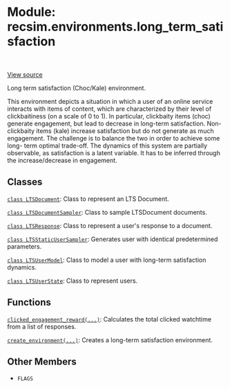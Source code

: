 <div itemscope itemtype="http://developers.google.com/ReferenceObject">
<meta itemprop="name" content="recsim.environments.long_term_satisfaction" />
<meta itemprop="path" content="Stable" />
<meta itemprop="property" content="FLAGS"/>
</div>

# Module: recsim.environments.long_term_satisfaction

<table class="tfo-notebook-buttons tfo-api" align="left">
</table>

<a target="_blank" href="https://github.com/google-research/recsim/recsim/environments/long_term_satisfaction.py">View
source</a>

Long term satisfaction (Choc/Kale) environment.

<!-- Placeholder for "Used in" -->

This environment depicts a situation in which a user of an online service
interacts with items of content, which are characterized by their level of
clickbaitiness (on a scale of 0 to 1). In particular, clickbaity items (choc)
generate engagement, but lead to decrease in long-term satisfaction.
Non-clickbaity items (kale) increase satisfaction but do not generate as much
engagement. The challenge is to balance the two in order to achieve some long-
term optimal trade-off. The dynamics of this system are partially observable, as
satisfaction is a latent variable. It has to be inferred through the
increase/decrease in engagement.

## Classes

[`class LTSDocument`](../../recsim/environments/long_term_satisfaction/LTSDocument.md):
Class to represent an LTS Document.

[`class LTSDocumentSampler`](../../recsim/environments/long_term_satisfaction/LTSDocumentSampler.md):
Class to sample LTSDocument documents.

[`class LTSResponse`](../../recsim/environments/long_term_satisfaction/LTSResponse.md):
Class to represent a user's response to a document.

[`class LTSStaticUserSampler`](../../recsim/environments/long_term_satisfaction/LTSStaticUserSampler.md):
Generates user with identical predetermined parameters.

[`class LTSUserModel`](../../recsim/environments/long_term_satisfaction/LTSUserModel.md):
Class to model a user with long-term satisfaction dynamics.

[`class LTSUserState`](../../recsim/environments/long_term_satisfaction/LTSUserState.md):
Class to represent users.

## Functions

[`clicked_engagement_reward(...)`](../../recsim/environments/long_term_satisfaction/clicked_engagement_reward.md):
Calculates the total clicked watchtime from a list of responses.

[`create_environment(...)`](../../recsim/environments/long_term_satisfaction/create_environment.md):
Creates a long-term satisfaction environment.

## Other Members

*   `FLAGS` <a id="FLAGS"></a>
